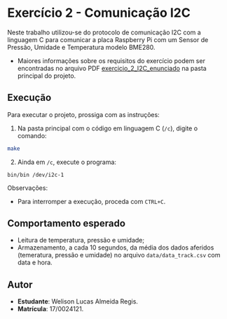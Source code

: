 # Exercício 2 - Comunicação I2C

Neste trabalho utilizou-se do protocolo de comunicação I2C com a linguagem C para comunicar a placa Raspberry Pi com um Sensor de Pressão, Umidade e Temperatura modelo BME280.

*   Maiores informações sobre os requisitos do exercício podem ser encontradas no arquivo PDF [exercicio_2_I2C_enunciado](https://github.com/WelisonR/embarcados-ex2/blob/master/ex2_bme280_welisonregis/exercicio_2_I2C_enunciado.pdf) na pasta principal do projeto.

## Execução

Para executar o projeto, prossiga com as instruções:

1. Na pasta principal com o código em linguagem C (`/c`), digite o comando:

```sh
make
```

2. Ainda em `/c`, execute o programa:

```
bin/bin /dev/i2c-1
```

Observações:
*   Para interromper a execução, proceda com `CTRL+C`.

## Comportamento esperado

*   Leitura de temperatura, pressão e umidade;
*   Armazenamento, a cada 10 segundos, da média dos dados aferidos (temeratura, pressão e umidade) no arquivo `data/data_track.csv` com data e hora.

## Autor

*   **Estudante**: Welison Lucas Almeida Regis.
*   **Matrícula**: 17/0024121.
